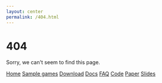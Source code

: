 ```yaml
---
layout: center
permalink: /404.html
---
```


# 404

Sorry, we can't seem to find this page.

<div class="mt3">
    <a href="{{ site.baseurl }}/" class="button button-blue button-big">Home</a>
    <a href="{{ site.baseurl }}/samplegames" class="button button-blue button-medium">Sample games</a>
    <a href="{{ site.baseurl }}/download" class="button button-blue button-big">Download</a>
    <a href="{{ site.url_docs }}" class="button button-blue button-medium">Docs</a>
    <a href="{{ site.baseurl }}/faq" class="button button-blue button-big">FAQ</a>
    <a href="{{ site.baseurl }}/code" class="button button-blue button-medium">Code</a>
    <a href="{{ site.baseurl }}/oTree.pdf" target="_empty" class="button button-blue button-big">Paper</a>
    <a href="{{ site.baseurl }}/oTreeSlides.pdf" target="_empty" class="button button-blue button-medium">Slides</a>
</div>
